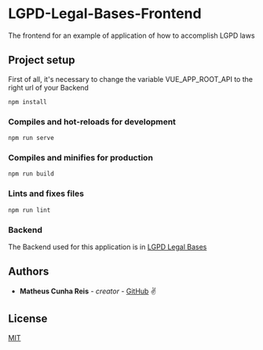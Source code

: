 # LGPD-Legal-Bases-Frontend
The frontend for an example of application of how to accomplish LGPD laws

## Project setup
First of all, it's necessary to change the variable VUE_APP_ROOT_API to the right url of your Backend

```
npm install
```

### Compiles and hot-reloads for development
```
npm run serve
```

### Compiles and minifies for production
```
npm run build
```

### Lints and fixes files
```
npm run lint
```

### Backend
The Backend used for this application is in [LGPD Legal Bases](https://github.com/BiancaCristina/lgpd-legal-bases)

## Authors

* **Matheus Cunha Reis** - *creator* - [GitHub](https://github.com/matheuscr30) ✌

## License
[MIT](https://choosealicense.com/licenses/mit/)

